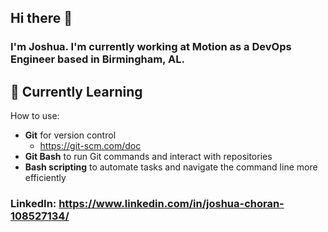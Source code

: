 ## Hi there 👋

### I'm Joshua. I'm currently working at Motion as a DevOps Engineer based in Birmingham, AL. 

## 🧠 Currently Learning

How to use:

- **Git** for version control
  - https://git-scm.com/doc 
- **Git Bash** to run Git commands and interact with repositories
- **Bash scripting** to automate tasks and navigate the command line more efficiently

### LinkedIn: https://www.linkedin.com/in/joshua-choran-108527134/ 

<!--
**JLChoran/JLChoran** is a ✨ _special_ ✨ repository because its `README.md` (this file) appears on your GitHub profile.

Here are some ideas to get you started:

- 🔭 I’m currently working on ...
- 🌱 I’m currently learning ...
- 👯 I’m looking to collaborate on ...
- 🤔 I’m looking for help with ...
- 💬 Ask me about ...
- 📫 How to reach me: ...
- 😄 Pronouns: ...
- ⚡ Fun fact: ...
-->
